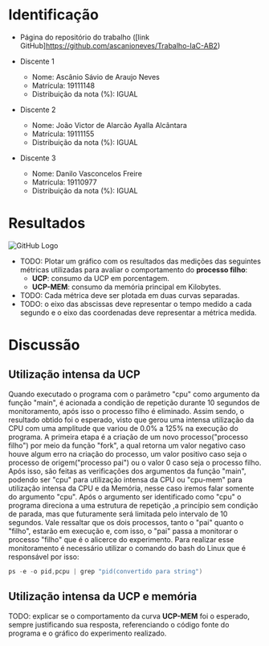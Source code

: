 # Identificação

* Página do repositório do trabalho ([link GitHub]https://github.com/ascanioneves/Trabalho-IaC-AB2) 

* Discente 1
	* Nome: Ascânio Sávio de Araujo Neves
	* Matrícula: 19111148 
	* Distribuição da nota (%): IGUAL
* Discente 2
	* Nome: João Victor de Alarcão Ayalla Alcântara
	* Matrícula: 19111155
	* Distribuição da nota (%): IGUAL
* Discente 3
	* Nome: Danilo Vasconcelos Freire
	* Matrícula: 19110977
	* Distribuição da nota (%): IGUAL		
	
# Resultados

![GitHub Logo](https://media.discordapp.net/attachments/613803153128685636/613833063046185019/chart_1.png)
* TODO: Plotar um gráfico com os resultados das medições das seguintes métricas utilizadas para avaliar o comportamento do **processo filho**:
	*  **UCP**: consumo da UCP em porcentagem.
	*  **UCP-MEM**: consumo da memória principal em Kilobytes.
* TODO: Cada métrica deve ser plotada em duas curvas separadas.
* TODO: o eixo das abscissas deve representar o tempo medido a cada segundo e o eixo das coordenadas deve representar a métrica medida.


# Discussão

## Utilização intensa da UCP

Quando executado o programa com o parâmetro "cpu" como argumento da função "main", é acionada a condição de repetição durante 10 segundos de monitoramento, após isso o processo filho é eliminado. Assim sendo, o resultado obtido foi o esperado, visto que gerou uma intensa utilização da CPU com uma amplitude que variou de 0.0% a 125% na execução do programa.
A primeira etapa é a criação de um novo processo("processo filho") por meio da função "fork", a qual retorna um valor negativo caso houve algum erro na criação do processo, um valor positivo caso seja o processo de origem("processo pai") ou o valor 0 caso seja o processo filho. Após isso, são feitas as verificações dos argumentos da função "main", podendo ser "cpu" para utilização intensa da CPU ou "cpu-mem" para utilização intensa da CPU e da Memória, nesse caso iremos falar somente do argumento "cpu".
Após o argumento ser identificado como "cpu" o programa direciona a uma estrutura de repetição ,a princípio sem condição de parada, mas que futuramente será limitada pelo intervalo de 10 segundos. Vale ressaltar que os dois processos, tanto o "pai" quanto o "filho", estarão em execução e, com isso, o "pai" passa a monitorar o processo "filho" que é o alicerce do experimento. Para realizar esse monitoramento é necessário utilizar o comando do bash do Linux que é responsável por isso:  
```c
ps -e -o pid,pcpu | grep "pid(convertido para string")
```

## Utilização intensa da UCP e memória

TODO: explicar se o comportamento da curva **UCP-MEM** foi o esperado, sempre justificando sua resposta, referenciando o código fonte do programa e o gráfico do experimento realizado.

